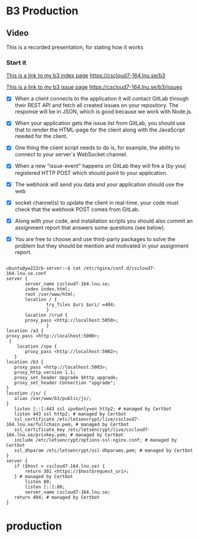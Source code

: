 # B3 Production

Video
-----------------------------

This is a recorded presentation, for stating how it works



### Start it

[This is a link to my b3 index page](https://cscloud7-164.lnu.se/b3)        https://cscloud7-164.lnu.se/b3

[This is a link to my b3 issue page](https://cscloud7-164.lnu.se/b3/issues)     https://cscloud7-164.lnu.se/b3/issues

- [x] When a client connects to the application it will contact GitLab through their REST API and fetch all created issues on your repository. The response will be in JSON, which is good because we work with Node.js.
- [x] When your application gets the issue list from GitLab, you should use that to render the HTML-page for the client along with the JavaScript needed for the client.
- [x] One thing the client script needs to do is, for example, the ability to connect to your server´s WebSocket channel.

- [x] When a new "issue-event" happens on GitLab they will fire a (by you) registered HTTP POST which should point to your application.

- [x] The webhook will send you data and your application should use the web
- [x] socket channel(s) to update the client in real-time. your code must check that the webhook POST comes from GitLab.
- [x] Along with your code, and installation scripts you should also commit an assignment report that answers some questions (see below).
- [x] You are free to choose and use third-party packages to solve the problem but they should be mention and motivated in your assignment report.

 ```

ubuntu@yw222cb-server:~$ cat /etc/nginx/conf.d/cscloud7-164.lnu.se.conf
server {
        server_name cscloud7-164.lnu.se;
        index index.html;
        root /var/www/html;
        location / {
                try_files $uri $uri/ =404;
                }
        location /crud {
        proxy_pass <http://localhost:5050>;
                }
 location /a3 {
 proxy_pass <http://localhost:5000>;
  }
     location /spa {
        proxy_pass <http://localhost:5002>;
    }
 location /b3 {
    proxy_pass <http://localhost:5003>;
    proxy_http_version 1.1;
    proxy_set_header Upgrade $http_upgrade;
    proxy_set_header Connection "upgrade";
}
location /js/ {
    alias /var/www/b3/public/js/;
}
    listen [::]:443 ssl ipv6only=on http2; # managed by Certbot
    listen 443 ssl http2; # managed by Certbot
    ssl_certificate /etc/letsencrypt/live/cscloud7-164.lnu.se/fullchain.pem; # managed by Certbot
    ssl_certificate_key /etc/letsencrypt/live/cscloud7-164.lnu.se/privkey.pem; # managed by Certbot
    include /etc/letsencrypt/options-ssl-nginx.conf; # managed by Certbot
    ssl_dhparam /etc/letsencrypt/ssl-dhparams.pem; # managed by Certbot
}
server {
    if ($host = cscloud7-164.lnu.se) {
        return 301 <https://$host$request_uri>;
    } # managed by Certbot
        listen 80;
        listen [::]:80;
        server_name cscloud7-164.lnu.se;
    return 404; # managed by Certbot
}
 ```
# production
